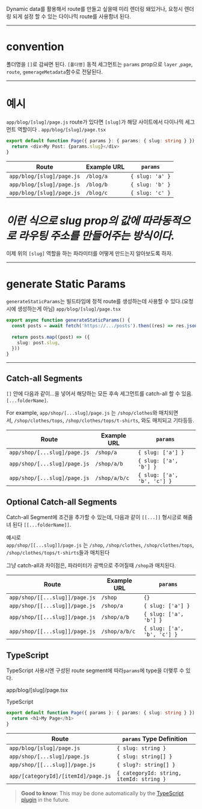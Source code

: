 Dynamic data를 활용해서 route를 만들고 싶을때 미리 렌더링 돼있거나, 요청시 렌더링 되게 설정 할 수 있는 다이나믹 route를 사용함녀 된다.

---
# convention
폴더명을 `[]`로 감싸면 된다. `[폴더명]`
동적 세그먼트는 `params` prop으로 `layer` ,`page`, `route`, `gemerageMetadata`함수로 전달된다.

---
# 예시
`app/blog/[slug]/page.js` route가 있다면 `[slug]`가 해당 사이트에서 다이나믹 세그먼트 역할이다 . 
`app/blog/[slug]/page.tsx`
```typescript
export default function Page({ params }: { params: { slug: string } }) {
  return <div>My Post: {params.slug}</div>
}
```


| Route | Example URL | `params` |
| ---- | ---- | ---- |
| `app/blog/[slug]/page.js` | `/blog/a` | `{ slug: 'a' }` |
| `app/blog/[slug]/page.js` | `/blog/b` | `{ slug: 'b' }` |
| `app/blog/[slug]/page.js` | `/blog/c` | `{ slug: 'c' }` |
# *이런 식으로 slug prop의 값에 따라동적으로 라우팅 주소를 만들어주는 방식이다.*
이제 위의 `[slug]` 역할을 하는 파라미터를 어떻게 만드는지 알아보도록 하자.

---
# generate Static Params 
`generateStaticParams`는 빌드타임에 정적 route를 생성하는데 사용할 수 있다.(요청시에 생성하는게 아님)
`app/blog/[slug]/page.tsx`
```typescript
export async function generateStaticParams() {
  const posts = await fetch('https://.../posts').then((res) => res.json())
 
  return posts.map((post) => ({
    slug: post.slug,
  }))
}
```
---
## Catch-all Segments

`[]` 안에 다음과 같이...을 넣어서 해당하는 모든 후속 세그먼트를 catch-all 할 수 있음.`[...folderName]`.

For example, `app/shop/[...slug]/page.js` 는 `/shop/clothes`와 매치되면서, `/shop/clothes/tops`, `/shop/clothes/tops/t-shirts`, 와도 매치되고 기타등등.

|Route|Example URL|`params`|
|---|---|---|
|`app/shop/[...slug]/page.js`|`/shop/a`|`{ slug: ['a'] }`|
|`app/shop/[...slug]/page.js`|`/shop/a/b`|`{ slug: ['a', 'b'] }`|
|`app/shop/[...slug]/page.js`|`/shop/a/b/c`|`{ slug: ['a', 'b', 'c'] }`|

## Optional Catch-all Segments

Catch-all Segment에 조건을 추가할 수 있는데, 다음과 같이 `[[...]]` 형시긍로 해줌녀 된다 `[[...folderName]]`.

예시로`app/shop/[[...slug]]/page.js` 는 `/shop`, `/shop/clothes`, `/shop/clothes/tops`, `/shop/clothes/tops/t-shirts`들과 매치된다

그냥 catch-all과 차이점은, 파라미터가 공백으로 주어질때 `/shop`과 매치된다.

|Route|Example URL|`params`|
|---|---|---|
|`app/shop/[[...slug]]/page.js`|`/shop`|`{}`|
|`app/shop/[[...slug]]/page.js`|`/shop/a`|`{ slug: ['a'] }`|
|`app/shop/[[...slug]]/page.js`|`/shop/a/b`|`{ slug: ['a', 'b'] }`|
|`app/shop/[[...slug]]/page.js`|`/shop/a/b/c`|`{ slug: ['a', 'b', 'c'] }`|

## TypeScript

TypeScript 사용시엔 구성된 route segment에 따라`params`에 type을 더햊루 수 있다.

app/blog/[slug]/page.tsx

TypeScript

```typescript
export default function Page({ params }: { params: { slug: string } }) {
  return <h1>My Page</h1>
}
```

|Route|`params` Type Definition|
|---|---|
|`app/blog/[slug]/page.js`|`{ slug: string }`|
|`app/shop/[...slug]/page.js`|`{ slug: string[] }`|
|`app/shop/[[...slug]]/page.js`|`{ slug?: string[] }`|
|`app/[categoryId]/[itemId]/page.js`|`{ categoryId: string, itemId: string }`|

> **Good to know**: This may be done automatically by the [TypeScript plugin](https://nextjs.org/docs/app/building-your-application/configuring/typescript#typescript-plugin) in the future.
